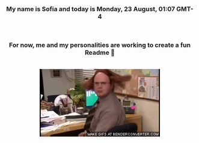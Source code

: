 


<div align="center">
<h3 >My name is Sofia and today is Monday, 23 August, 01:07 GMT-4</h3><br>
<h3 >For now, me and my personalities are working to create a fun Readme 👋
</h3><br>
<img src='img/dwight.gif' alt='working...'/>
</div>
